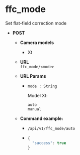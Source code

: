 ffc_mode
=====
Set flat-field correction mode

* **POST**

  * **Camera models**
    * Xt

  * **URL**  
    `ffc_mode/<mode>`
    
  * **URL Params**  
    * `mode : String`  
    
      Model Xt:
      
      `auto`  
      `manual`  
      
  * **Command example:**
    * `/api/v1/ffc_mode/auto`
    * ```javascript
      {
        "success": true
      }
      ```


